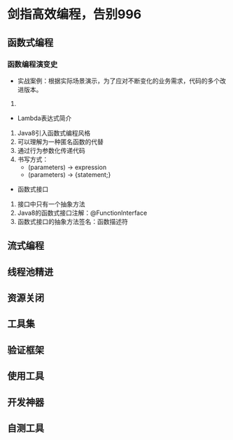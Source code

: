 # 剑指高效编程，告别996

## 函数式编程
### 函数编程演变史
* 实战案例：根据实际场景演示，为了应对不断变化的业务需求，代码的多个改进版本。  
1. 

* Lambda表达式简介
1. Java8引入函数式编程风格
2. 可以理解为一种匿名函数的代替
3. 通过行为参数化传递代码
4. 书写方式：
   * (parameters) -> expression
   * (parameters) -> {statement;}

* 函数式接口
1. 接口中只有一个抽象方法
2. Java8的函数式接口注解：@FunctionInterface
3. 函数式接口的抽象方法签名：函数描述符

## 流式编程

## 线程池精进

## 资源关闭

## 工具集

## 验证框架

## 使用工具

## 开发神器

## 自测工具